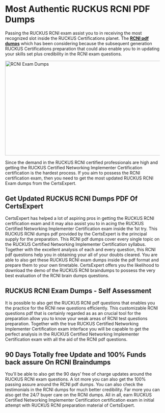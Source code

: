 <h1><strong>Most Authentic RUCKUS RCNI PDF Dumps</strong></h1>
<p>Passing the RUCKUS RCNI exam assist you to in receiving the most recognized slot inside the RUCKUS Certifications planet. The <strong><a href="https://www.certsexpert.com/RCNI-pdf-questions.html">RCNI pdf dumps</a></strong> which has been considering because the subsequent generation RUCKUS Certifications preparation that could also enable you to in updating your skills set plus credibility in the RCNI exam questions.</p>
<p><img src="https://i.ibb.co/q0WtCdm/RCNI.png" alt="RCNI Exam Dumps" width="550" height="309" /></p>
<p>Since the demand in the RUCKUS RCNI certified professionals are high and getting the RUCKUS Certified Networking Implementer Certification certification is the hardest process. If you aim to possess the RCNI certification exam, then you need to get the most updated RUCKUS RCNI Exam dumps from the CertsExpert.</p>
<h2><strong>Get Updated RUCKUS RCNI Dumps PDF Of CertsExpert</strong></h2>
<p>CertsExpert has helped a lot of aspiring pros in getting the RUCKUS RCNI certification exam and it may also assist you to in acing the RUCKUS Certified Networking Implementer Certification exam inside the 1st try. This RUCKUS RCNI dumps pdf provided by the CertsExpert is the principal supply for the preparation. This RCNI pdf dumps cover every single topic on the RUCKUS Certified Networking Implementer Certification syllabus. Together with the excellent analysis of each and every question, this RCNI pdf questions help you in obtaining your all of your doubts cleared. You are able to also get these RUCKUS RCNI exam dumps inside the pdf format and prepare them to your own timetable. CertsExpert offers you the likelihood to download the demo of the RUCKUS RCNI braindumps to possess the very best evaluation of the RCNI brain dumps questions.</p>
<h2><strong>RUCKUS RCNI Exam Dumps - Self Assessment</strong></h2>
<p>It is possible to also get the RUCKUS RCNI pdf questions that enables you the practice for the RCNI new questions efficiently. This customizable RCNI questions pdf that is certainly regarded as as an crucial tool for the preparation allow you to know your weak areas of RCNI test questions preparation. Together with the true RUCKUS Certified Networking Implementer Certification exam interface you will be capable to get the perfect analysis in the RUCKUS Certified Networking Implementer Certification exam with all the aid of the RCNI pdf questions.</p>
<h2><strong>90 Days Totally free Update and 100% Funds back assure On RCNI Braindumps</strong></h2>
<p>You'll be able to also get the 90 days&rsquo; free of charge updates around the RUCKUS RCNI exam questions. A lot more you can also get the 100% passing assure around the RCNI pdf dumps. You can also check the testimonials in the RCNI dumps for much better credibility. Far more you can also get the 24/7 buyer care on the RCNI dumps. All in all, earn RUCKUS Certified Networking Implementer Certification certification exam in initial attempt with RUCKUS RCNI preparation material of CertsExpert.</p>
